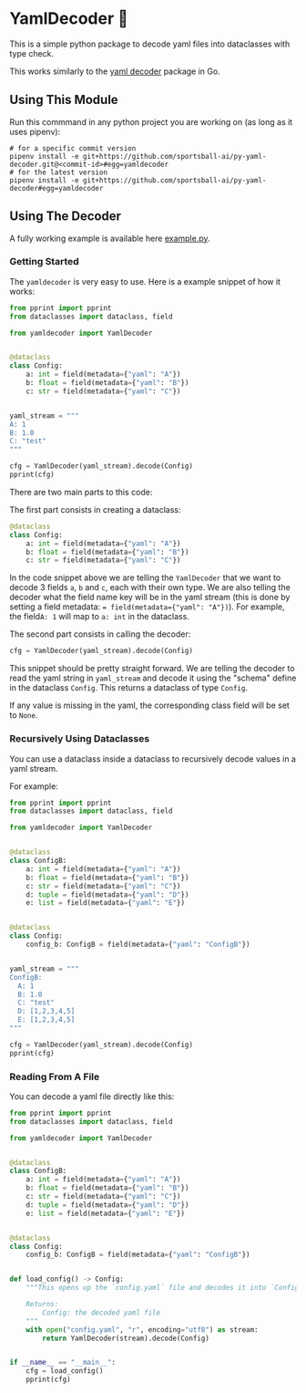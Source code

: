 # YamlDecoder :goggles:

This is a simple python package to decode yaml files into dataclasses with type check.

This works similarly to the [yaml decoder](https://pkg.go.dev/gopkg.in/yaml.v2) package in Go.

## Using This Module

Run this commmand in any python project you are working on (as long as it uses pipenv):

```shell
# for a specific commit version
pipenv install -e git+https://github.com/sportsball-ai/py-yaml-decoder.git@<commit-id>#egg=yamldecoder
# for the latest version
pipenv install -e git+https://github.com/sportsball-ai/py-yaml-decoder#egg=yamldecoder
```

## Using The Decoder

A fully working example is available here [example.py](example.py).

### Getting Started

The `yamldecoder` is very easy to use. Here is a example snippet of how it works:

```python
from pprint import pprint
from dataclasses import dataclass, field

from yamldecoder import YamlDecoder


@dataclass
class Config:
    a: int = field(metadata={"yaml": "A"})
    b: float = field(metadata={"yaml": "B"})
    c: str = field(metadata={"yaml": "C"})


yaml_stream = """
A: 1
B: 1.0
C: "test"
"""

cfg = YamlDecoder(yaml_stream).decode(Config)
pprint(cfg)
```

There are two main parts to this code:

The first part consists in creating a dataclass:

```python
@dataclass
class Config:
    a: int = field(metadata={"yaml": "A"})
    b: float = field(metadata={"yaml": "B"})
    c: str = field(metadata={"yaml": "C"})
```

In the code snippet above we are telling the `YamlDecoder` that we want to decode 3 fields `a`, `b` and `c`, each with their own type. We are also telling the decoder what the field name key will be in the yaml stream (this is done by setting a field metadata: `= field(metadata={"yaml": "A"})`). For example, the field`A: 1` will map to `a: int` in the dataclass.

The second part consists in calling the decoder:

```python
cfg = YamlDecoder(yaml_stream).decode(Config)
```

This snippet should be pretty straight forward. We are telling the decoder to read the yaml string in `yaml_stream` and decode it using the "schema" define in the dataclass `Config`. This returns a dataclass of type `Config`.

If any value is missing in the yaml, the corresponding class field will be set to `None`.

### Recursively Using Dataclasses

You can use a dataclass inside a dataclass to recursively decode values in a yaml stream.

For example:

```python
from pprint import pprint
from dataclasses import dataclass, field

from yamldecoder import YamlDecoder


@dataclass
class ConfigB:
    a: int = field(metadata={"yaml": "A"})
    b: float = field(metadata={"yaml": "B"})
    c: str = field(metadata={"yaml": "C"})
    d: tuple = field(metadata={"yaml": "D"})
    e: list = field(metadata={"yaml": "E"})


@dataclass
class Config:
    config_b: ConfigB = field(metadata={"yaml": "ConfigB"})


yaml_stream = """
ConfigB:
  A: 1
  B: 1.0
  C: "test"
  D: [1,2,3,4,5]
  E: [1,2,3,4,5]
"""

cfg = YamlDecoder(yaml_stream).decode(Config)
pprint(cfg)
```

### Reading From A File

You can decode a yaml file directly like this:

```python
from pprint import pprint
from dataclasses import dataclass, field

from yamldecoder import YamlDecoder


@dataclass
class ConfigB:
    a: int = field(metadata={"yaml": "A"})
    b: float = field(metadata={"yaml": "B"})
    c: str = field(metadata={"yaml": "C"})
    d: tuple = field(metadata={"yaml": "D"})
    e: list = field(metadata={"yaml": "E"})


@dataclass
class Config:
    config_b: ConfigB = field(metadata={"yaml": "ConfigB"})


def load_config() -> Config:
    """This opens up the `config.yaml` file and decodes it into `Config`

    Returns:
        Config: the decoded yaml file
    """
    with open("config.yaml", "r", encoding="utf8") as stream:
        return YamlDecoder(stream).decode(Config)


if __name__ == "__main__":
    cfg = load_config()
    pprint(cfg)
```
